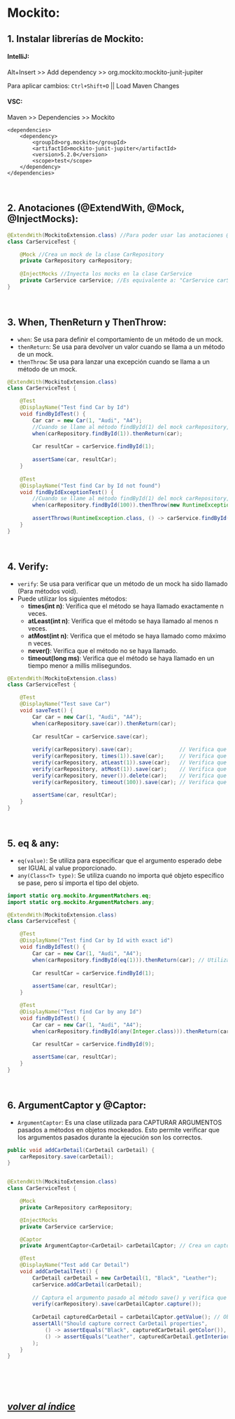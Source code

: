 # Mockito:
## 1. Instalar librerías de Mockito:
#### IntelliJ: 
Alt+Insert >> Add dependency >> org.mockito:mockito-junit-jupiter

Para aplicar cambios: `Ctrl+Shift+O` || Load Maven Changes 
	
#### VSC: 
Maven >> Dependencies >> Mockito
```	
<dependencies>
    <dependency>
        <groupId>org.mockito</groupId>
        <artifactId>mockito-junit-jupiter</artifactId>
        <version>5.2.0</version>
        <scope>test</scope>
    </dependency>
</dependencies>
```
<br>

## 2. Anotaciones (@ExtendWith, @Mock, @InjectMocks):
```java
@ExtendWith(MockitoExtension.class) //Para poder usar las anotaciones @Mock y @InjectMocks
class CarServiceTest {

    @Mock //Crea un mock de la clase CarRepository
    private CarRepository carRepository;
    
    @InjectMocks //Inyecta los mocks en la clase CarService
    private CarService carService; //Es equivalente a: "CarService carService = new CarService(carRepository)"
}
```
<br>

## 3. When, ThenReturn y ThenThrow:
- `when`: Se usa para definir el comportamiento de un método de un mock.
- `thenReturn`: Se usa para devolver un valor cuando se llama a un método de un mock.
- `thenThrow`: Se usa para lanzar una excepción cuando se llama a un método de un mock.

```java
@ExtendWith(MockitoExtension.class)
class CarServiceTest {

    @Test
    @DisplayName("Test find Car by Id")
    void findByIdTest() {
        Car car = new Car(1, "Audi", "A4");
        //Cuando se llame al método findById(1) del mock carRepository, devolverá el objeto car
        when(carRepository.findById(1)).thenReturn(car);
        
        Car resultCar = carService.findById(1);
        
        assertSame(car, resultCar);
    }
    
    @Test
    @DisplayName("Test find Car by Id not found")
    void findByIdExceptionTest() {
        //Cuando se llame al método findById(1) del mock carRepository, lanzará una excepción
        when(carRepository.findById(100)).thenThrow(new RuntimeException("Car not found"));
        
        assertThrows(RuntimeException.class, () -> carService.findById(100));
    }
}
```
<br>

## 4. Verify:
- `verify`: Se usa para verificar que un método de un mock ha sido llamado (Para métodos void).
- Puede utilizar los siguientes métodos:
    - **times(int n)**: Verifica que el método se haya llamado exactamente n veces.
    - **atLeast(int n)**: Verifica que el método se haya llamado al menos n veces.
    - **atMost(int n)**: Verifica que el método se haya llamado como máximo n veces.
    - **never()**: Verifica que el método no se haya llamado.
    - **timeout(long ms)**: Verifica que el método se haya llamado en un tiempo menor a millis milisegundos.
```java
@ExtendWith(MockitoExtension.class)
class CarServiceTest {

    @Test
    @DisplayName("Test save Car")
    void saveTest() {
        Car car = new Car(1, "Audi", "A4");
        when(carRepository.save(car)).thenReturn(car);
        
        Car resultCar = carService.save(car);
        
        verify(carRepository).save(car);               // Verifica que se haya llamado al método save(car) del mock carRepository.
        verify(carRepository, times(1)).save(car);     // Verifica que se haya llamado exactamente 1 vez.
        verify(carRepository, atLeast(1)).save(car);   // Verifica que se haya llamado al menos 1 vez.
        verify(carRepository, atMost(1)).save(car);    // Verifica que se haya llamado como máximo 1 vez.
        verify(carRepository, never()).delete(car);    // Verifica que no se haya llamado al método delete(car) del mock carRepository.
        verify(carRepository, timeout(100)).save(car); // Verifica que se haya llamado en un tiempo menor a 100 milisegundos.
        
        assertSame(car, resultCar);
    }
}
```
<br>

## 5. eq & any:
- `eq(value)`: Se utiliza para especificar que el argumento esperado debe ser IGUAL al value proporcionado.
- `any(Class<T> type)`: Se utiliza cuando no importa qué objeto específico se pase, pero sí importa el tipo del objeto.
```java
import static org.mockito.ArgumentMatchers.eq;
import static org.mockito.ArgumentMatchers.any;

@ExtendWith(MockitoExtension.class)
class CarServiceTest {

    @Test
    @DisplayName("Test find Car by Id with exact id")
    void findByIdTest() {
        Car car = new Car(1, "Audi", "A4");
        when(carRepository.findById(eq(1))).thenReturn(car); // Utiliza eq para asegurar que se busca por el id 1 exactamente.
        
        Car resultCar = carService.findById(1);
        
        assertSame(car, resultCar);
    }

    @Test
    @DisplayName("Test find Car by any Id")
    void findByIdTest() {
        Car car = new Car(1, "Audi", "A4");
        when(carRepository.findById(any(Integer.class))).thenReturn(car); // Utiliza any para permitir cualquier Integer como id.
        
        Car resultCar = carService.findById(9);

        assertSame(car, resultCar);
    }
}
```
<br>

## 6. ArgumentCaptor y @Captor:
- `ArgumentCaptor`: Es una clase utilizada para CAPTURAR ARGUMENTOS pasados a métodos en objetos mockeados. Esto permite verificar que los argumentos pasados durante la ejecución son los correctos.
```java
public void addCarDetail(CarDetail carDetail) {
    carRepository.save(carDetail);
}


@ExtendWith(MockitoExtension.class)
class CarServiceTest {

    @Mock
    private CarRepository carRepository;

    @InjectMocks
    private CarService carService;

    @Captor
    private ArgumentCaptor<CarDetail> carDetailCaptor; // Crea un captor para objetos de tipo CarDetail

    @Test
    @DisplayName("Test add Car Detail")
    void addCarDetailTest() {
        CarDetail carDetail = new CarDetail(1, "Black", "Leather");
        carService.addCarDetail(carDetail);
        
        // Captura el argumento pasado al método save() y verifica que sea correcto
        verify(carRepository).save(carDetailCaptor.capture());
        
        CarDetail capturedCarDetail = carDetailCaptor.getValue(); // Obtiene el objeto capturado
        assertAll("Should capture correct CarDetail properties",
            () -> assertEquals("Black", capturedCarDetail.getColor()),
            () -> assertEquals("Leather", capturedCarDetail.getInterior())
        );
    }
}
```
<br><br><br>

## *[volver al índice](../../README.md)*